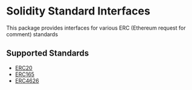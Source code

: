 # Solidity Standard Interfaces

This package provides interfaces for various ERC (Ethereum request for comment) standards

## Supported Standards

- [ERC20](https://eips.ethereum.org/EIPS/eip-20)
- [ERC165](https://eips.ethereum.org/EIPS/eip-165)
- [ERC4626](https://eips.ethereum.org/EIPS/eip-4626)